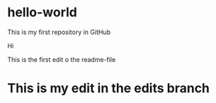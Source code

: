 # hello-world
This is my first repository in GitHub


Hi

This is the first edit o the readme-file


This is my edit in the edits branch 
=======
